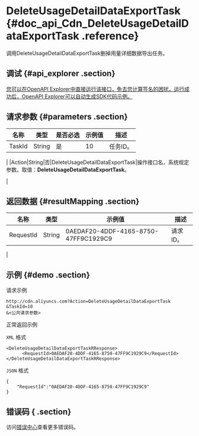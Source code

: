 # DeleteUsageDetailDataExportTask {#doc_api_Cdn_DeleteUsageDetailDataExportTask .reference}

调用DeleteUsageDetailDataExportTask删掉用量详细数据导出任务。

## 调试 {#api_explorer .section}

[您可以在OpenAPI Explorer中直接运行该接口，免去您计算签名的困扰。运行成功后，OpenAPI Explorer可以自动生成SDK代码示例。](https://api.aliyun.com/#product=Cdn&api=DeleteUsageDetailDataExportTask&type=RPC&version=2018-05-10)

## 请求参数 {#parameters .section}

|名称|类型|是否必选|示例值|描述|
|--|--|----|---|--|
|TaskId|String|是|10|任务ID。

 |
|Action|String|否|DeleteUsageDetailDataExportTask|操作接口名，系统规定参数。取值：**DeleteUsageDetailDataExportTask**。

 |

## 返回数据 {#resultMapping .section}

|名称|类型|示例值|描述|
|--|--|---|--|
|RequestId|String|0AEDAF20-4DDF-4165-8750-47FF9C1929C9|请求ID。

 |

## 示例 {#demo .section}

请求示例

``` {#request_demo}
http://cdn.aliyuncs.com?Action=DeleteUsageDetailDataExportTask
&TaskId=10
&<公共请求参数>
```

正常返回示例

`XML` 格式

``` {#xml_return_success_demo}
<DeleteUsageDetailDataExportTaskRResponse>
	  <RequestId>0AEDAF20-4DDF-4165-8750-47FF9C1929C9</RequestId>
</DeleteUsageDetailDataExportTaskRResponse>
```

`JSON` 格式

``` {#json_return_success_demo}
{
	"RequestId":"0AEDAF20-4DDF-4165-8750-47FF9C1929C9"
}
```

## 错误码 { .section}

访问[错误中心](https://error-center.aliyun.com/status/product/Cdn)查看更多错误码。

